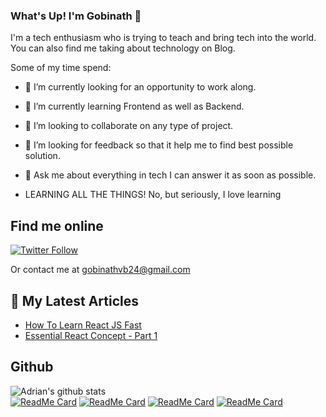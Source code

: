 ### What's Up! I'm Gobinath 👋
I'm a tech enthusiasm who is trying to teach and bring tech into the world. You can also find me taking about technology on Blog.

Some of my time spend:

- 🔭 I’m currently looking for an opportunity to work along.
- 🌱 I’m currently learning Frontend as well as Backend.
- 👯 I’m looking to collaborate on any type of project.
- 🤔 I’m looking for feedback so that it help me to find best possible solution.
- 💬 Ask me about everything in tech I can answer it as soon as possible.

- LEARNING ALL THE THINGS! No, but seriously, I love learning

## Find me online

[![Twitter Follow](https://img.shields.io/twitter/follow/Gobinath_VB?color=1DA1F2&logo=twitter&style=for-the-badge)](https://twitter.com/Gobinath_VB)


Or contact me at gobinathvb24@gmail.com

## 📕 My Latest Articles
<!-- ARTICLES:START -->
- [How To Learn React JS Fast](https://dev.to/gobinath/3-way-to-learn-fast-1nk7)
- [Essential React Concept - Part 1](https://dev.to/gobinath/learn-react-the-fast-way-328l)
<!-- ARTICLES:END -->

## Github
![Adrian's github stats](https://github-readme-stats-775kz1aki.vercel.app/api?username=gobinathrepos&count_private=true&show_icons=true&theme=buefy)
</br>
[![ReadMe Card](https://github-readme-stats-775kz1aki.vercel.app/api/pin/?username=adiman9&repo=p5-react-renderer)](https://github.com/Gobinathrepos/chatup)
[![ReadMe Card](https://github-readme-stats-775kz1aki.vercel.app/api/pin/?username=adiman9&repo=pureJSCollisions)](https://github.com/adiman9/pureJSCollisions)
[![ReadMe Card](https://github-readme-stats-775kz1aki.vercel.app/api/pin/?username=HungryTurtleCode&repo=gameoflife)](https://github.com/HungryTurtleCode/gameoflife)
[![ReadMe Card](https://github-readme-stats-775kz1aki.vercel.app/api/pin/?username=HungryTurtleCode&repo=multiplayerSnake)](https://github.com/HungryTurtleCode/multiplayerSnake)



[website]: https://gobinath-varatharajan.vercel.app/
[twitter]: https://twitter.com/Gobinath_VB
[patreon]: https://www.patreon.com/gobinathrepos
[github]: https://github.com/gobinathrepos
